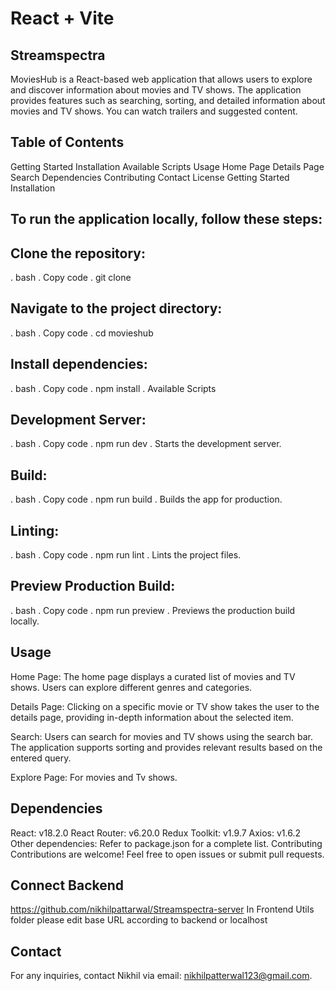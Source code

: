 # React + Vite

## Streamspectra
MoviesHub is a React-based web application that allows users to explore and discover information about movies and TV shows. The application provides features such as searching, sorting, and detailed information about movies and TV shows. You can watch trailers and suggested content.

## Table of Contents
Getting Started
Installation
Available Scripts
Usage
Home Page
Details Page
Search
Dependencies
Contributing
Contact
License
Getting Started
Installation

## To run the application locally, follow these steps:

## Clone the repository:

. bash
. Copy code
. git clone <repository-url>

## Navigate to the project directory:
. bash
. Copy code
. cd movieshub

## Install dependencies:
. bash
. Copy code
. npm install
. Available Scripts

## Development Server:
. bash
. Copy code
. npm run dev
. Starts the development server.

## Build:
. bash
. Copy code
. npm run build
. Builds the app for production.

## Linting:
. bash
. Copy code
. npm run lint
. Lints the project files.

## Preview Production Build:
. bash
. Copy code
. npm run preview
. Previews the production build locally.

## Usage
Home Page:
The home page displays a curated list of movies and TV shows. Users can explore different genres and categories.

Details Page:
Clicking on a specific movie or TV show takes the user to the details page, providing in-depth information about the selected item.

Search:
Users can search for movies and TV shows using the search bar. The application supports sorting and provides relevant results based on the entered query.

Explore Page:
For movies and Tv shows.

## Dependencies
React: v18.2.0
React Router: v6.20.0
Redux Toolkit: v1.9.7
Axios: v1.6.2
Other dependencies: Refer to package.json for a complete list.
Contributing
Contributions are welcome! Feel free to open issues or submit pull requests.



## Connect  Backend
https://github.com/nikhilpattarwal/Streamspectra-server
 In Frontend Utils folder please edit base URL according to backend or localhost

## Contact
For any inquiries, contact Nikhil via email: nikhilpatterwal123@gmail.com.

